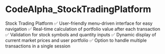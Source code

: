 # CodeAlpha_StockTradingPlatform

Stock Trading Platform
✅ User-friendly menu-driven interface for easy navigation
✅ Real-time calculation of portfolio value after each transaction
✅ Validation for stock symbols and quantity inputs
✅ Dynamic display of current market prices and user portfolio
✅ Option to handle multiple transactions in a single session

